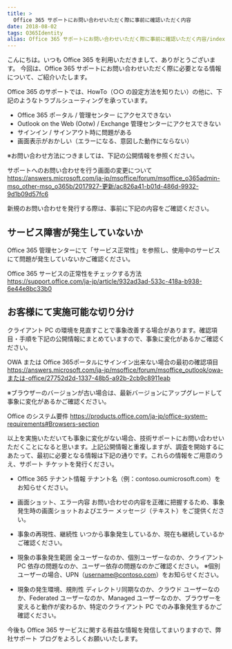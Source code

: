 ```yaml
---
title: >
  Office 365 サポートにお問い合わせいただく際に事前に確認いただく内容
date: 2018-08-02
tags: O365Identity
alias: Office 365 サポートにお問い合わせいただく際に事前に確認いただく内容/index.html
---
```

こんにちは。いつも Office 365 を利用いただきまして、ありがとうございます。
今回は、Office 365 サポートにお問い合わせいただく際に必要となる情報について、ご紹介いたします。

Office 365 のサポートでは、HowTo（○○ の設定方法を知りたい）の他に、下記のようなトラブルシューティングを承っています。

- Office 365 ポータル / 管理センター にアクセスできない
- Outlook on the Web (Ootw) / Exchange 管理センターにアクセスできない
- サインイン / サインアウト時に問題がある
- 画面表示がおかしい（エラーになる、意図した動作にならない）

※お問い合わせ方法につきましては、下記の公開情報を参照ください。

サポートへのお問い合わせを行う画面の変更について
https://answers.microsoft.com/ja-jp/msoffice/forum/msoffice_o365admin-mso_other-mso_o365b/2017927-更新/ac826a41-b01d-486d-9932-9d1b09d57fc6

新規のお問い合わせを発行する際は、事前に下記の内容をご確認ください。

## サービス障害が発生していないか
Office 365 管理センターにて「サービス正常性」を参照し、使用中のサービスにて問題が発生していないかご確認ください。

Office 365 サービスの正常性をチェックする方法
https://support.office.com/ja-jp/article/932ad3ad-533c-418a-b938-6e44e8bc33b0

## お客様にて実施可能な切り分け
クライアント PC の環境を見直すことで事象改善する場合があります。確認項目・手順を下記の公開情報にまとめていますので、事象に変化があるかご確認ください。

OWA または Office 365ポータルにサインイン出来ない場合の最初の確認項目
https://answers.microsoft.com/ja-jp/msoffice/forum/msoffice_outlook/owa-または-office/27752d2d-1337-48b5-a92b-2cb9c8911eab

※ブラウザーのバージョンが古い場合は、最新バージョンにアップグレードして事象に変化があるかご確認ください。

Office のシステム要件
https://products.office.com/ja-jp/office-system-requirements#Browsers-section

 
以上を実施いただいても事象に変化がない場合、技術サポートにお問い合わせいただくことになると思います。上記公開情報と重複しますが、調査を開始するにあたって、最初に必要となる情報は下記の通りです。これらの情報をご用意のうえ、サポート チケットを発行ください。

- Office 365 テナント情報
テナント名（例：contoso.oumicrosoft.com）をお知らせください。

- 画面ショット、エラー内容
お問い合わせの内容を正確に把握するため、事象発生時の画面ショットおよびエラー メッセージ（テキスト）をご提供ください。

- 事象の再現性、継続性
いつから事象発生しているか、現在も継続しているかご確認ください。

- 現象の事象発生範囲
全ユーザーなのか、個別ユーザーなのか、クライアント PC 依存の問題なのか、ユーザー依存の問題なのかご確認ください。
※個別ユーザーの場合、UPN（username@contoso.com）をお知らせください。

- 現象の発生環境、規則性
ディレクトリ同期なのか、クラウド ユーザーなのか、Federated ユーザーなのか、Managed ユーザーなのか、ブラウザーを変えると動作が変わるか、特定のクライアント PC でのみ事象発生するかご確認ください。

 
今後も Office 365 サービスに関する有益な情報を発信してまいりますので、弊社サポート ブログをよろしくお願いいたします。